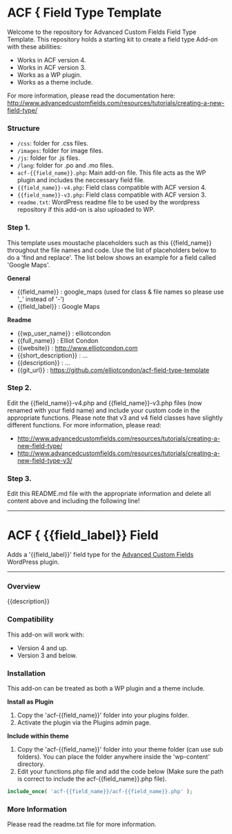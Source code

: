 # ACF { Field Type Template

Welcome to the repository for Advanced Custom Fields Field Type Template.
This repository holds a starting kit to create a field type Add-on with these abilities:
* Works in ACF version 4.
* Works in ACF version 3.
* Works as a WP plugin.
* Works as a theme include.

For more information, please read the documentation here:
http://www.advancedcustomfields.com/resources/tutorials/creating-a-new-field-type/

### Structure

* `/css`: folder for .css files.
* `/images`: folder for image files.
* `/js`: folder for .js files.
* `/lang`: folder for .po and .mo files.
* `acf-{{field_name}}.php`: Main add-on file. This file acts as the WP plugin and includes the neccessary field file.
* `{{field_name}}-v4.php`: Field class compatible with ACF version 4.
* `{{field_name}}-v3.php`: Field class compatible with ACF version 3.
* `readme.txt`: WordPress readme file to be used by the wordpress repository if this add-on is also uploaded to WP.

### Step 1.

This template uses moustache placeholders such as this {{field_name}} throughout the file names and code. Use the list of placeholders below to do a 'find and replace'. The list below shows an example for a field called 'Google Maps'.

**General**

* {{field_name}} : google_maps (used for class & file names so please use '_' instead of '-')
* {{field_label}} : Google Maps

**Readme**

* {{wp_user_name}} : elliotcondon
* {{full_name}} : Elliot Condon
* {{website}} : http://www.elliotcondon.com
* {{short_description}} : ...
* {{description}} : ...
* {{git_url}} : https://github.com/elliotcondon/acf-field-type-template

### Step 2.

Edit the {{field_name}}-v4.php and {{field_name}}-v3.php files (now renamed with your field name) and include your custom code in the appropriate functions.
Please note that v3 and v4 field classes have slightly different functions. For more information, please read:
* http://www.advancedcustomfields.com/resources/tutorials/creating-a-new-field-type/
* http://www.advancedcustomfields.com/resources/tutorials/creating-a-new-field-type-v3/

### Step 3.

Edit this README.md file with the appropriate information and delete all content above and including the following line!

-----------------------

# ACF { {{field_label}} Field

Adds a '{{field_label}}' field type for the [Advanced Custom Fields](http://wordpress.org/extend/plugins/advanced-custom-fields/) WordPress plugin.

-----------------------

### Overview

{{description}}

### Compatibility

This add-on will work with:

* Version 4 and up.
* Version 3 and below.

### Installation

This add-on can be treated as both a WP plugin and a theme include.

**Install as Plugin**

1. Copy the 'acf-{{field_name}}' folder into your plugins folder.
2. Activate the plugin via the Plugins admin page.

**Include within theme**

1.	Copy the 'acf-{{field_name}}' folder into your theme folder (can use sub folders). You can place the folder anywhere inside the 'wp-content' directory.
2.	Edit your functions.php file and add the code below (Make sure the path is correct to include the acf-{{field_name}}.php file).

```php
include_once( 'acf-{{field_name}}/acf-{{field_name}}.php' );
```

### More Information

Please read the readme.txt file for more information.
